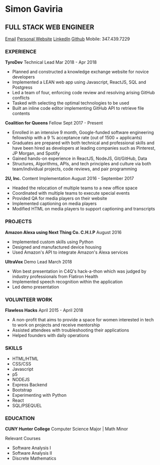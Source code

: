 # Simon Gaviria

## FULL STACK  WEB  ENGINEER

[Email](simongaviria1@gmail.com)
[Personal Website](simongaviria.nyc)
[LinkedIn](linkedin.com/in/simon-gaviria)
[Github](github.com/simongaviria)
Mobile: 347.439.7229

### EXPERIENCE

__TyroDev__
Technical Lead
Mar 2018 - Apr 2018 

* Planned and constructed a knowledge exchange website for novice developers
* Implemented a LEAN web app using Javascript, ReactJS, SQL and Postgress
* Led a team of four, enforcing code review and resolving arising GitHub conflicts
* Tasked with selecting the optimal technologies to be used
* Built an inline code editor implementing GitHub API to retrieve file contents

__Coalition for Queens__
Fellow
Sept 2017 - Present

* Enrolled in an intensive 9 month, Google-funded software engineering fellowship with a 9 % acceptance rate (out of 1500 + applicants)
* Graduates are prepared with both technical and professional skills and have been hired as developers at leading companies such as 
  Pinterest, JP Morgan, and Spotify
* Gained hands-on experience in ReactJS, NodeJS, Git/GitHub, Data
* Structures, Algorithms, APIs, and tech principles and culture via both team/individual projects, code reviews, and pair programming

__2U, Inc.__
Content Implementation
August 2016 - September 2017  

* Headed the relocation of multiple teams to a new office space
* Coordinated with multiple teams to execute special events
* Provided QA for media players on their website
* Implemented captioning on media players
* Modified HTML on media players to support captioning and transcripts


### PROJECTS

__Amazon Alexa using Next Thing Co. C.H.I.P__
August 2016

* Implemented custom skills using Python
* Designed and manufactured device housing
* Used Amazon's API to integrate Amazon's Alexa services


__UltraVox__
Demo Lead
March 2018  

* Won best presentation in C4Q's hack-a-thon which was judged by industry professionals from Flatiron Health
* Implemented speech recognition within the application
* Led demo presentation


### VOLUNTEER WORK

__Flawless Hacks__
April 2015 - April 2018

* A non-profit that aims to provide a space for women interested in tech to work on projects and receive mentorship
* Assisted attendees with troubleshooting their applications
* Helped founders with daily operations

### SKILLS

* HTML/HTML
* CSS/CSS
* Javascript
* p5
* NODEJS
* Express Backend
* Bootstrap
* Experimenting with Python
* React
* SQL/PSEQUEL

### EDUCATION 

__CUNY Hunter College__
Computer Science Major | Math Minor 

Relevant Courses
* Software Analysis I
* Software Analysis II
* Discrete Mathematics


